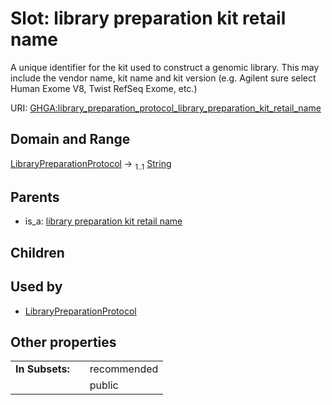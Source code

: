 
# Slot: library preparation kit retail name


A unique identifier for the kit used to construct a genomic library. This may include the vendor name, kit name and kit version  (e.g. Agilent sure select Human Exome V8, Twist RefSeq Exome, etc.)

URI: [GHGA:library_preparation_protocol_library_preparation_kit_retail_name](https://w3id.org/GHGA/library_preparation_protocol_library_preparation_kit_retail_name)


## Domain and Range

[LibraryPreparationProtocol](LibraryPreparationProtocol.md) &#8594;  <sub>1..1</sub> [String](types/String.md)

## Parents

 *  is_a: [library preparation kit retail name](library_preparation_kit_retail_name.md)

## Children


## Used by

 * [LibraryPreparationProtocol](LibraryPreparationProtocol.md)

## Other properties

|  |  |  |
| --- | --- | --- |
| **In Subsets:** | | recommended |
|  | | public |

